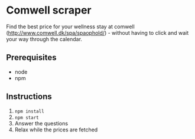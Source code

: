 # Comwell scraper

Find the best price for your wellness stay at comwell (http://www.comwell.dk/spa/spaophold/) - without having to click and wait your way through the calendar.

## Prerequisites
- node
- npm

## Instructions
1. `npm install`
2. `npm start`
3. Answer the questions
4. Relax while the prices are fetched

